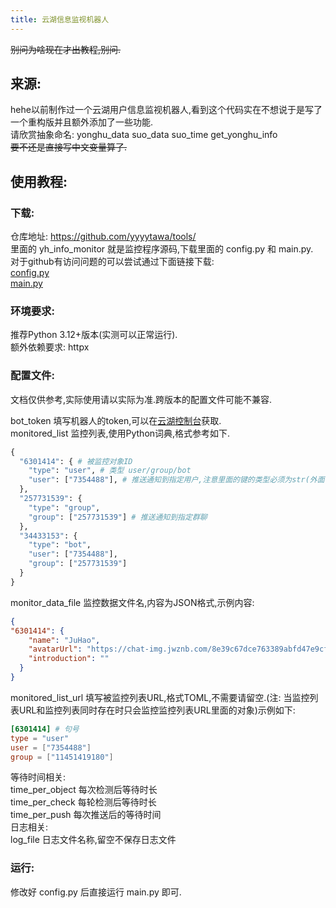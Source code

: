 ```yaml
---
title: 云湖信息监视机器人
---
```


~~别问为啥现在才出教程,别问.~~  

## 来源:  
hehe以前制作过一个云湖用户信息监视机器人,看到这个代码实在不想说于是写了一个重构版并且额外添加了一些功能.  
请欣赏抽象命名: yonghu_data suo_data suo_time get_yonghu_info  
~~要不还是直接写中文变量算了.~~  

## 使用教程:  
### 下载:  
仓库地址: https://github.com/yyyytawa/tools/  
里面的 yh_info_monitor 就是监控程序源码,下载里面的 config.py 和 main.py.  
对于github有访问问题的可以尝试通过下面链接下载:  
[config.py](https://tools.yyyyt.top/yh_info_monitor/config.py)  
[main.py](https://tools.yyyyt.top/yh_info_monitor/main.py)  

### 环境要求:  
推荐Python 3.12+版本(实测可以正常运行).  
额外依赖要求: httpx  

### 配置文件:  
文档仅供参考,实际使用请以实际为准.跨版本的配置文件可能不兼容.  

bot_token 填写机器人的token,可以在[云湖控制台](https://www.yhchat.com/control)获取.  
monitored_list 监控列表,使用Python词典,格式参考如下.  
```PYTHON
{
  "6301414": { # 被监控对象ID
    "type": "user", # 类型 user/group/bot
    "user": ["7354488"], # 推送通知到指定用户,注意里面的键的类型必须为str(外面需要""包裹),类型列表
  },
  "257731539": {
    "type": "group",
    "group": ["257731539"] # 推送通知到指定群聊
  },
  "34433153": {
    "type": "bot",
    "user": ["7354488"],
    "group": ["257731539"]
  }
}
```
monitor_data_file 监控数据文件名,内容为JSON格式,示例内容:  
```JSON
{
"6301414": {
    "name": "JuHao",
    "avatarUrl": "https://chat-img.jwznb.com/8e39c67dce763389abfd47e9cfdc9ec9.jpg",
    "introduction": ""
  }
}
```
monitored_list_url 填写被监控列表URL,格式TOML,不需要请留空.(注: 当监控列表URL和监控列表同时存在时只会监控监控列表URL里面的对象)示例如下:  
```TOML
[6301414] # 句号
type = "user"
user = ["7354488"]
group = ["11451419180"]
```
等待时间相关:  
time_per_object 每次检测后等待时长  
time_per_check 每轮检测后等待时长  
time_per_push 每次推送后的等待时间  
日志相关:  
log_file 日志文件名称,留空不保存日志文件  

### 运行:
修改好 config.py 后直接运行 main.py 即可.  